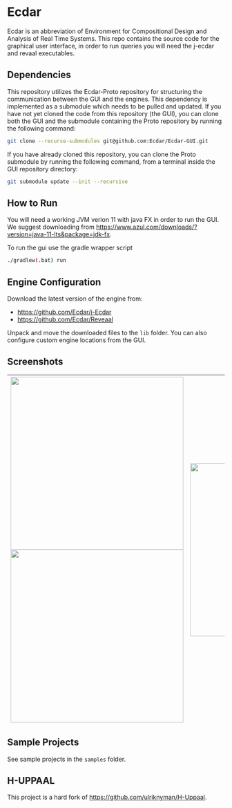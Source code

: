 # Ecdar

Ecdar is an abbreviation of Environment for Compositional Design and Analysis of Real Time Systems.
This repo contains the source code for the graphical user interface, in order to run queries you will need the
j-ecdar and revaal executables.

## Dependencies
This repository utilizes the Ecdar-Proto repository for structuring the communication between the GUI and the engines. This dependency is implemented as a submodule which needs to be pulled and updated. If you have not yet cloned the code from this repository (the GUI), you can clone both the GUI and the submodule containing the Proto repository by running the following command:

``` sh
git clone --recurse-submodules git@github.com:Ecdar/Ecdar-GUI.git
```

If you have already cloned this repository, you can clone the Proto submodule by running the following command, from a terminal inside the GUI repository directory:

``` sh
git submodule update --init --recursive
```

## How to Run
You will need a working JVM verion 11 with java FX in order to run the GUI. We suggest downloading from https://www.azul.com/downloads/?version=java-11-lts&package=jdk-fx.

To run the gui use the gradle wrapper script 

``` sh
./gradlew(.bat) run 
```

## Engine Configuration
Download the latest version of the engine from: 

  * https://github.com/Ecdar/j-Ecdar
  * https://github.com/Ecdar/Reveaal

Unpack and move the downloaded files to the `lib` folder. You can also configure custom engine locations from the GUI. 


## Screenshots

| <img src="presentation/Retailer.png" width="400">  <img src="presentation/Administration.png" width="400"> | <img src="presentation/UniversityExample.png" width="400"> | 
|------------------------------------------------------------------------------------------------------------|------------------------------------------------------------|

Sample Projects
----
See sample projects in the `samples` folder.


H-UPPAAL
----------
This project is a hard fork of https://github.com/ulriknyman/H-Uppaal.


